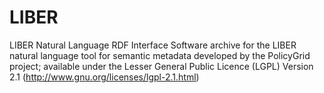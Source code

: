 LIBER
=====

LIBER Natural Language RDF Interface  Software archive for the LIBER natural language tool for semantic metadata developed by the PolicyGrid project; available under the Lesser General Public Licence (LGPL) Version 2.1 (http://www.gnu.org/licenses/lgpl-2.1.html)
